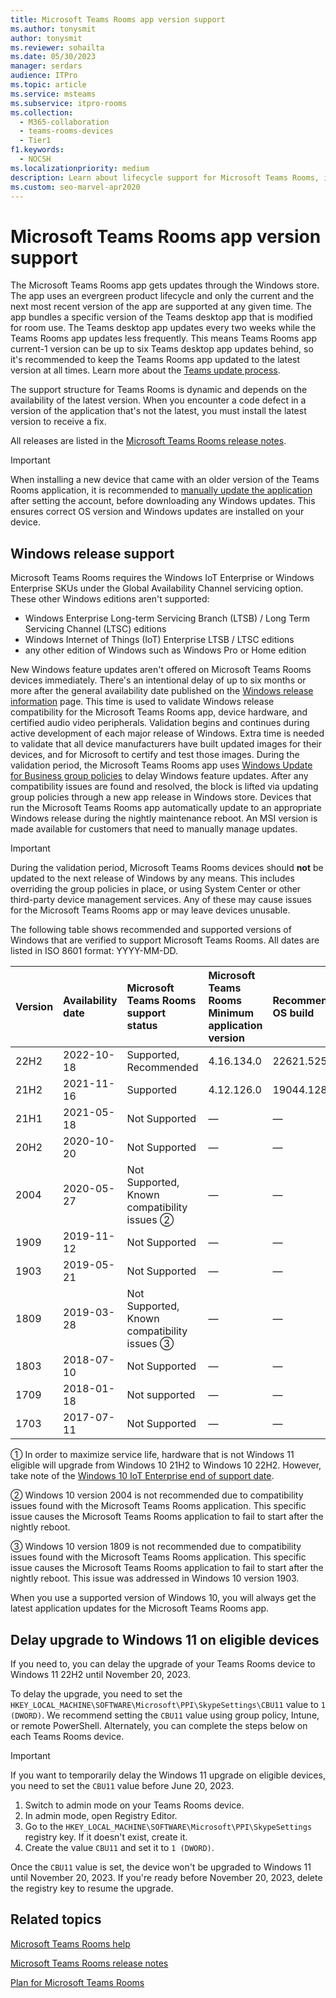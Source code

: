 ```yaml
---
title: Microsoft Teams Rooms app version support
ms.author: tonysmit
author: tonysmit
ms.reviewer: sohailta
ms.date: 05/30/2023
manager: serdars
audience: ITPro
ms.topic: article
ms.service: msteams
ms.subservice: itpro-rooms
ms.collection: 
  - M365-collaboration
  - teams-rooms-devices
  - Tier1
f1.keywords: 
  - NOCSH
ms.localizationpriority: medium
description: Learn about lifecycle support for Microsoft Teams Rooms, including the dynamic support structure and its phases.
ms.custom: seo-marvel-apr2020
---
```


# Microsoft Teams Rooms app version support
 
The Microsoft Teams Rooms app gets updates through the Windows store. The app uses an evergreen product lifecycle and only the current and the next most recent version of the app are supported at any given time. The app bundles a specific version of the Teams desktop app that is modified for room use. The Teams desktop app updates every two weeks while the Teams Rooms app updates less frequently. This means Teams Rooms app current-1 version can be up to six Teams desktop app updates behind, so it's recommended to keep the Teams Rooms app updated to the latest version at all times. Learn more about the [Teams update process](../teams-client-update.md).

The support structure for Teams Rooms is dynamic and depends on the availability of the latest version. When you encounter a code defect in a version of the application that's not the latest, you must install the latest version to receive a fix.

All releases are listed in the [Microsoft Teams Rooms release notes](rooms-release-note.md).

> [!IMPORTANT]
> When installing a new device that came with an older version of the Teams Rooms application, it is recommended to [manually update the application](manual-update.md) after setting the account, before downloading any Windows updates. This ensures correct OS version and Windows updates are installed on your device.  

## Windows release support

Microsoft Teams Rooms requires the  Windows IoT Enterprise or Windows Enterprise SKUs under the Global Availability Channel servicing option. These other Windows editions aren't supported:

- Windows Enterprise Long-term Servicing Branch (LTSB) / Long Term Servicing Channel (LTSC) editions
- Windows Internet of Things (IoT) Enterprise LTSB / LTSC editions
- any other edition of Windows such as Windows Pro or Home edition

New Windows feature updates aren't offered on Microsoft Teams Rooms devices immediately. There's an intentional delay of up to six months or more after the general availability date published on the [Windows release information](/windows/release-information/) page. This time is used to validate Windows release compatibility for the Microsoft Teams Rooms app, device hardware, and certified audio video peripherals. Validation begins and continues during active development of each major release of Windows. Extra time is needed to validate that all device manufacturers have built updated images for their devices, and for Microsoft to certify and test those images. During the validation period, the Microsoft Teams Rooms app uses [Windows Update for Business group policies](/windows/deployment/update/waas-manage-updates-wufb) to delay Windows feature updates. After any compatibility issues are found and resolved, the block is lifted via updating group policies through a new app release in Windows store. Devices that run the Microsoft Teams Rooms app automatically update to an appropriate Windows release during the nightly maintenance reboot. An MSI version is made available for customers that need to manually manage updates.  

> [!IMPORTANT]
> During the validation period, Microsoft Teams Rooms devices should **not** be updated to the next release of Windows by any means. This includes overriding the group policies in place, or using System Center or other third-party device management services. Any of these may cause issues for the Microsoft Teams Rooms app or may leave devices unusable.  

The following table shows recommended and supported versions of Windows that are verified to support Microsoft Teams Rooms. All dates are listed in ISO 8601 format: YYYY-MM-DD.

| Version | Availability date | Microsoft Teams Rooms support status                    | Microsoft Teams Rooms Minimum application version | Recommended OS build |
|:--------|:------------------|:--------------------------------------------------------|:--------------------------------------------------|:---------------------|
| 22H2    | 2022-10-18        | Supported,<br>Recommended                               | 4.16.134.0                                        | 22621.525 &#x2780;  |
| 21H2    | 2021-11-16        | Supported                                               | 4.12.126.0                                        | 19044.1288           |
| 21H1    | 2021-05-18        | Not Supported                                           | &#x2014;                                          | &#x2014;             |
| 20H2    | 2020-10-20        | Not Supported                                           | &#x2014;                                          | &#x2014;             |
| 2004    | 2020-05-27        | Not Supported, <br/>Known compatibility issues  &#x2781;| &#x2014;                                          | &#x2014;             |
| 1909    | 2019-11-12        | Not Supported                                           | &#x2014;                                          | &#x2014;             |
| 1903    | 2019-05-21        | Not Supported                                           | &#x2014;                                          | &#x2014;             |
| 1809    | 2019-03-28        | Not Supported, <br/>Known compatibility issues &#x2782; | &#x2014;                                          | &#x2014;             |
| 1803    | 2018-07-10        | Not Supported                                           | &#x2014;                                          | &#x2014;             |
| 1709    | 2018-01-18        | Not supported                                           | &#x2014;                                          | &#x2014;             |
| 1703    | 2017-07-11        | Not Supported                                           | &#x2014;                                          | &#x2014;             |

&#x2780; In order to maximize service life, hardware that is not Windows 11 eligible will upgrade from Windows 10 21H2 to Windows 10 22H2. However, take note of the [Windows 10 IoT Enterprise end of support date](/lifecycle/products/windows-10-iot-enterprise).  

&#x2781; Windows 10 version 2004 is not recommended due to compatibility issues found with the Microsoft Teams Rooms application. This specific issue causes the Microsoft Teams Rooms application to fail to start after the nightly reboot.

&#x2782; Windows 10 version 1809 is not recommended due to compatibility issues found with the Microsoft Teams Rooms application. This specific issue causes the Microsoft Teams Rooms application to fail to start after the nightly reboot. This issue was addressed in  Windows 10 version 1903.  

When you use a supported version of Windows 10, you will always get the latest application updates for the Microsoft Teams Rooms app.  

## Delay upgrade to Windows 11 on eligible devices

If you need to, you can delay the upgrade of your Teams Rooms device to Windows 11 22H2 until November 20, 2023. 

To delay the upgrade, you need to set the `HKEY_LOCAL_MACHINE\SOFTWARE\Microsoft\PPI\SkypeSettings\CBU11` value to `1 (DWORD)`. We recommend setting the `CBU11` value using group policy, Intune, or remote PowerShell. Alternately, you can complete the steps below on each Teams Rooms device.

> [!IMPORTANT]
> If you want to temporarily delay the Windows 11 upgrade on eligible devices, you need to set the `CBU11` value before June 20, 2023.

1. Switch to admin mode on your Teams Rooms device.
2. In admin mode, open Registry Editor.
3. Go to the `HKEY_LOCAL_MACHINE\SOFTWARE\Microsoft\PPI\SkypeSettings` registry key. If it doesn't exist, create it.
4. Create the value `CBU11` and set it to `1 (DWORD)`.

Once the `CBU11` value is set, the device won't be upgraded to Windows 11 until November 20, 2023. If you're ready before November 20, 2023, delete the registry key to resume the upgrade.

## Related topics

[Microsoft Teams Rooms help](https://support.office.com/article/Skype-Room-Systems-version-2-help-e667f40e-5aab-40c1-bd68-611fe0002ba2)

[Microsoft Teams Rooms release notes](rooms-release-note.md)

[Plan for Microsoft Teams Rooms](rooms-plan.md)
